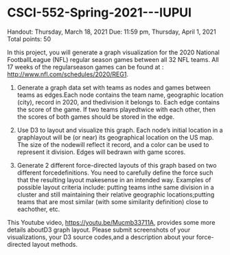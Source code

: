 # CSCI-552-Spring-2021---IUPUI


Handout:  Thursday, March 18, 2021
Due:  11:59 pm, Thursday, April 1, 2021
Total points:  50

In this project,  you will generate a graph visualization for the 2020 National FootballLeague (NFL) regular season games between all 32 NFL teams.  All 17 weeks of the regularseason games can be found at :  http://www.nfl.com/schedules/2020/REG1.

1.  Generate a graph data set with teams as nodes and games between teams as edges.Each node contains the team name, geographic location (city), record in 2020, and thedivision it belongs to.  Each edge contains the score of the game.  If two teams playedtwice with each other, then the scores of both games should be stored in the edge.
2.  Use  D3  to  layout  and  visualize  this  graph.   Each  node’s  initial  location  in  a  graphlayout will be (or near) its geographical location on the US map.  The size of the nodewill reflect it record, and a color can be used to represent it division.  Edges will bedrawn with game scores.

3.  Generate 2 different force-directed layouts of this graph based on two different forcedefinitions.  You need to carefully define the force such that the resulting layout makesense in an intended way. Examples of possible layout criteria include: putting teams inthe same division in a cluster and still maintaining their relative geographic locations;putting  teams  that  are  most  similar  (with  some  similarity  definition)  close  to  eachother, etc.


This Youtube video, https://youtu.be/Mucmb33711A, provides some more details aboutD3 graph layout.  Please submit screenshots of your visualizations,  your D3 source codes,and a description about your force-directed layout methods.
